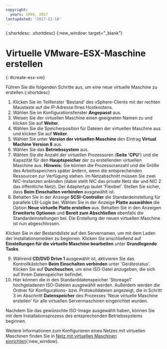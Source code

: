 ```yaml
---
copyright:
  years: 1994, 2017
lastupdated: "2017-12-18"
---
```


{:shortdesc: .shortdesc}
{:new_window: target="_blank"}


# Virtuelle VMware-ESX-Maschine erstellen
{: #create-esx-vm}

Führen Sie die folgenden Schritte aus, um eine neue virtuelle Maschine zu erstellen.{:shortdesc}

1. Klicken Sie im Teilfenster 'Bestand' des vSphere-Clients mit der rechten Maustaste auf die IP-Adresse Ihres Hostknotens.
2. Wählen Sie im Konfigurationsfenster **Angepasst** aus.
3. Weisen Sie der virtuellen Maschine einen geeigneten Namen zu und klicken Sie auf **Weiter**.
4. Wählen Sie die Speicherposition für Dateien der virtuellen Maschine aus und klicken Sie auf **Weiter**.
5. Wählen Sie unter **Version der virtuellen Maschine** den Eintrag **Virtual Machine Version 8** aus. <!-- since we are using vSphere instead of the Web Client to create it (in which case we would use version 11 instead).-->
6. Wählen Sie das **Betriebssystem** aus.
7. Wählen Sie die Anzahl der virtuellen Prozessoren (**Seite 'CPU'**) und die Kapazität für den **Hauptspeicher** der zu erstellenden virtuellen Maschine aus. **Hinweis:** Sie können die Prozessoranzahl und die Größe des Arbeitsspeichers später ändern, wenn die entsprechenden Ressourcen zur Verfügung stehen.
Im Netzabschnitt müssen Sie zwei NIC-Instanzen anbinden (dabei stellt NIC das private Netz dar und NIC 2 das öffentliche Netz). Der Adaptertyp lautet 'Flexibel'. Stellen Sie sicher, dass **Beim Einschalten verbinden** ausgewählt ist.
8. Behalten Sie in der Anzeige **SCSI-Controller** die Standardeinstellung für parallele LSI-Logik bei. Wählen Sie in der Anzeige **Platte auswählen** die Option **Neue virtuelle Platte erstellen** aus. Behalten Sie in den Anzeigen **Erweiterte Optionen** und **Bereit zum Abschließen** ebenfalls die Standardeinstellungen bei. Die Erstellung der neuen virtuellen Maschine ist nun abgeschlossen. 

Klicken Sie in der Bestandsliste auf den Servernamen, um mit dem Laden der Installationsmedien zu beginnen. Klicken Sie anschließend auf **Einstellungen für die virtuelle Maschine bearbeiten** unter **Grundlegende Tasks**.

9. Während **CD/DVD Drive 1** ausgewählt ist, aktivieren Sie das Kontrollkästchen **Beim Einschalten verbinden** unter 'Gerätestatus'. Klicken Sie auf **Durchsuchen**, um eine ISO-Datei anzugeben, die sich auf Ihrem Datenspeicher befindet.
10. Hier können die in den Standarddatenspeicher 'Storeage1' hochgeladenen ISO-Dateien ausgewählt werden. Außerdem werden die Ordner für Konfigurations- bzw. Protokolldateien angezeigt, die in Schritt 3 im Abschnitt **Datenspeicher** des Prozesses 'Neue virtuelle Maschine erstellen' für alle virtuellen Servermaschinen eingerichtet wurden.

Nachdem Sie das gewünschte ISO-Image ausgewählt haben, können Sie mit dem Installationsprozess des entsprechenden Betriebssystems beginnen.

Weitere Informationen zum Konfigurieren eines Netzes mit virtuellen Maschinen finden Sie in [Netz mit virtuellen Maschinen einrichten](/docs/infrastructure/virtualization/virtual-machine-network-setup.html){:new_window}.
